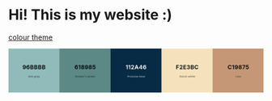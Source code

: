 # Hi! This is my website :)

[colour theme](https://coolors.co/96bbbb-618985-112a46-f2e3bc-c19875)

![colour scheme](docs/images/colour-theme.png)